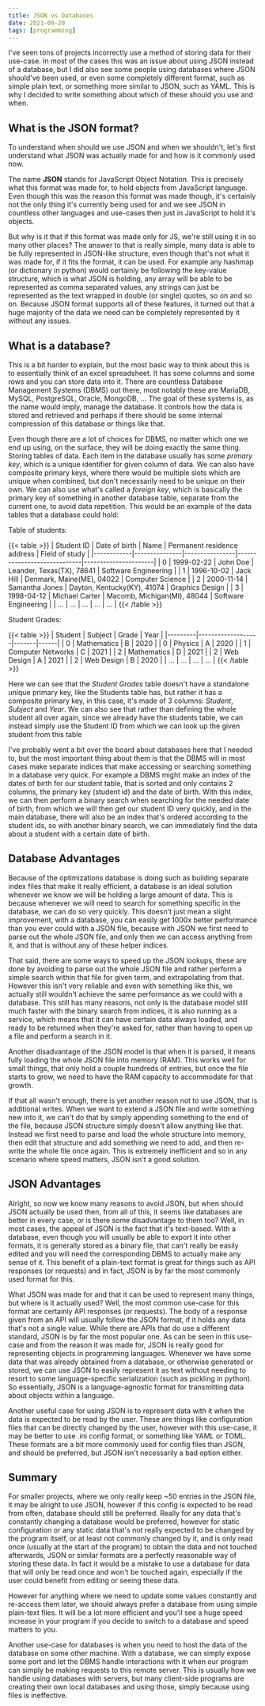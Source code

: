 ```yaml
---
title: JSON vs Databases
date: 2021-09-20
tags: [programming]
---
```


I've seen tons of projects incorrectly use a method of storing data for their use-case. In most of the cases this was
an issue about using JSON instead of a database, but I did also see some people using databases where JSON should've
been used, or even some completely different format, such as simple plain text, or something more similar to JSON, such
as YAML. This is why I decided to write something about which of these should you use and when.

## What is the JSON format?

To understand when should we use JSON and when we shouldn't, let's first understand what JSON was actually made for and
how is it commonly used now.

The name **JSON** stands for JavaScript Object Notation. This is precisely what this format was made for, to hold
objects from JavaScript language. Even though this was the reason this format was made though, it's certainly not the
only thing it's currently being used for and we see JSON in countless other languages and use-cases then just in
JavaScript to hold it's objects.

But why is it that if this format was made only for JS, we're still using it in so many other places? The answer to
that is really simple, many data is able to be fully represented in JSON-like structure, even though that's not what it
was made for, if it fits the format, it can be used. For example any hashmap (or dictionary in python) would certainly
be following the key-value structure, which is what JSON is holding, any array will be able to be represented as comma
separated values, any strings can just be represented as the text wrapped in double (or single) quotes, so on and so
on. Because JSON format supports all of these features, it turned out that a huge majority of the data we need can be
completely represented by it without any issues.

## What is a database?

This is a bit harder to explain, but the most basic way to think about this is to essentially think of an excel
spreadsheet. It has some columns and some rows and you can store data into it. There are countless Database Management
Systems (DBMS) out there, most notably these are MariaDB, MySQL, PostgreSQL, Oracle, MongoDB, ... The goal of these
systems is, as the name would imply, manage the database. It controls how the data is stored and retrieved and perhaps
if there should be some internal compression of this database or things like that.

Even though there are a lot of choices for DBMS, no matter which one we end up using, on the surface, they will be
doing exactly the same thing. Storing tables of data. Each item in the database usually has some _primary key_, which
is a unique identifier for given column of data. We can also have composite primary keys, where there would be multiple
slots which are unique when combined, but don't necessarily need to be unique on their own. We can also use what's
called a _foreign key_, which is basically the primary key of something in another database table, separate from the
current one, to avoid data repetition. This would be an example of the data tables that a database could hold:

Table of students:

{{< table >}}
| Student ID | Date of birth | Name           | Permanent residence address | Field of study       |
|------------|---------------|----------------|-----------------------------|----------------------|
| 0          | 1999-02-22    | John Doe       | Leander, Texas(TX), 78641   | Software Engineering |
| 1          | 1996-10-02    | Jack Hill      | Denmark, Maine(ME), 04022   | Computer Science     |
| 2          | 2000-11-14    | Samantha Jones | Dayton, Kentucky(KY), 41074 | Graphics Design      |
| 3          | 1998-04-12    | Michael Carter | Macomb, Michigan(MI), 48044 | Software Engineering |
| ...        | ...           | ...            | ...                         | ...                  |
{{< /table >}}

Student Grades:

{{< table >}}
| Student | Subject           | Grade | Year |
|---------|-------------------|-------|------|
| 0       | Mathematics       | B     | 2020 |
| 0       | Physics           | A     | 2020 |
| 1       | Computer Networks | C     | 2021 |
| 2       | Mathematics       | D     | 2021 |
| 2       | Web Design        | A     | 2021 |
| 2       | Web Design        | B     | 2020 |
| ...     | ...               | ...   | ...  |
{{< /table >}}

Here we can see that the _Student Grades_ table doesn't have a standalone unique primary key, like the Students table
has, but rather it has a composite primary key, in this case, it's made of 3 columns: _Student_, _Subject_ and _Year_.
We can also see that rather than defining the whole student all over again, since we already have the students table,
we can instead simply use the Student ID from which we can look up the given student from this table

I've probably went a bit over the board about databases here that I needed to, but the most important thing about them
is that the DBMS will in most cases make separate indices that make accessing or searching something in a database very
quick. For example a DBMS might make an index of the dates of birth for our student table, that is sorted and only
contains 2 columns, the primary key (student id) and the date of birth. With this index, we can then perform a binary
search when searching for the needed date of birth, from which we will then get our student ID very quickly, and in the
main database, there will also be an index that's ordered according to the student ids, so with another binary search,
we can immediately find the data about a student with a certain date of birth.

## Database Advantages

Because of the optimizations database is doing such as building separate index files that make it really efficient, a
database is an ideal solution whenever we know we will be holding a large amount of data. This is because whenever we
will need to search for something specific in the database, we can do so very quickly. This doesn't just mean a slight
improvement, with a database, you can easily get 1000x better performance than you ever could with a JSON file, because
with JSON we first need to parse out the whole JSON file, and only then we can access anything from it, and that is
without any of these helper indices.

That said, there are some ways to speed up the JSON lookups, these are done by avoiding to parse out the whole JSON
file and rather perform a simple search within that file for given term, and extrapolating from that. However this
isn't very reliable and even with something like this, we actually still wouldn't achieve the same performance as we
could with a database. This still has many reasons, not only is the database model still much faster with the binary
search from indices, it is also running as a service, which means that it can have certain data always loaded, and
ready to be returned when they're asked for, rather than having to open up a file and perform a search in it.

Another disadvantage of the JSON model is that when it is parsed, it means fully loading the whole JSON file into
memory (RAM). This works well for small things, that only hold a couple hundreds of entries, but once the file starts
to grow, we need to have the RAM capacity to accommodate for that growth.

If that all wasn't enough, there is yet another reason not to use JSON, that is additional writes. When we want to
extend a JSON file and write something new into it, we can't do that by simply appending something to the end of the
file, because JSON structure simply doesn't allow anything like that. Instead we first need to parse and load the whole
structure into memory, then edit that structure and add something we need to add, and then re-write the whole file once
again. This is extremely inefficient and so in any scenario where speed matters, JSON isn't a good solution.

## JSON Advantages

Alright, so now we know many reasons to avoid JSON, but when should JSON actually be used then, from all of this, it
seems like databases are better in every case, or is there some disadvantage to them too? Well, in most cases, the
appeal of JSON is the fact that it's text-based. With a database, even though you will usually be able to export it
into other formats, it is generally stored as a binary file, that can't really be easily edited and you will need the
corresponding DBMS to actually make any sense of it. This benefit of a plain-text format is great for things such as
API responses (or requests) and in fact, JSON is by far the most commonly used format for this.

What JSON was made for and that it can be used to represent many things, but where is it actually used? Well, the most
common use-case for this format are certainly API responses (or requests). The body of a response given from an API
will usually follow the JSON format, if it holds any data that's not a single value. While there are APIs that do use a
different standard, JSON is by far the most popular one. As can be seen in this use-case and from the reason it was
made for, JSON is really good for representing objects in programming languages. Whenever we have some data that was
already obtained from a database, or otherwise generated or stored, we can use JSON to easily represent it as text
without needing to resort to some language-specific serialization (such as pickling in python). So essentially, JSON is
a language-agnostic format for transmitting data about objects within a language.

Another useful case for using JSON is to represent data with it when the data is expected to be read by the user. These
are things like configuration files that can be directly changed by the user, however with this use-case, it may be
better to use .ini config format, or something like YAML or TOML. These formats are a bit more commonly used for config
files than JSON, and should be preferred, but JSON isn't necessarily a bad option either.

## Summary

For smaller projects, where we only really keep ~50 entries in the JSON file, it may be alright to use JSON, however if
this config is expected to be read from often, database should still be preferred. Really for any data that's
constantly changing a database would be preferred, however for static configuration or any static data that's not
really expected to be changed by the program itself, or at least not commonly changed by it, and is only read once
(usually at the start of the program) to obtain the data and not touched afterwards, JSON or similar formats are a
perfectly reasonable way of storing these data. In fact it would be a mistake to use a database for data that will only
be read once and won't be touched again, especially if the user could benefit from editing or seeing these data.

However for anything where we need to update some values constantly and re-access them later, we should always prefer a
database from using simple plain-text files. It will be a lot more efficient and you'll see a huge speed increase in
your program if you decide to switch to a database and speed matters to you.

Another use-case for databases is when you need to host the data of the database on some other machine. With a
database, we can simply expose some port and let the DBMS handle interactions with it when our program can simply be
making requests to this remote server. This is usually how we handle using databases with servers, but many client-side
programs are creating their own local databases and using those, simply because using files is ineffective.
